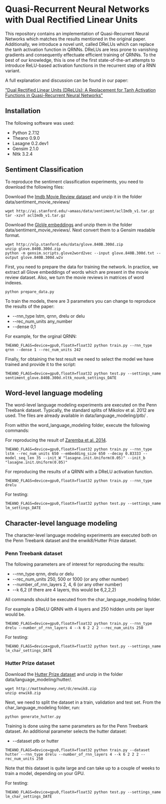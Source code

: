 # Quasi-Recurrent Neural Networks with Dual Rectified Linear Units
This repository contains an implementation of Quasi-Recurrent Neural Networks which matches the results mentioned in the original paper.
Additionally, we introduce a novel unit, called DReLUs which can replace the tanh activation function in QRNNs.
DReLUs are less prone to vanishing gradients and consequently effectuate efficient training of QRNNs.
To the best of our knowledge, this is one of the first state-of-the-art attempts to introduce ReLU-based activation functions in the recurrent step of a RNN variant.

A full explanation and discussion can be found in our paper:

["Dual Rectified Linear Units (DReLUs): A Replacement for Tanh Activation Functions in Quasi-Recurrent Neural Networks"](https://arxiv.org/pdf/1707.08214v2.pdf)

## Installation

The following software was used:

  * Python 2.7.12
  * Theano 0.9.0
  * Lasagne 0.2.dev1
  * Gensim 2.1.0
  * Nltk 3.2.4

## Sentiment Classification
To reproduce the sentiment classification experiments, you need to download the following files:

Download the [Imdb Movie Review dataset](http://ai.stanford.edu/~amaas/data/sentiment/aclImdb_v1.tar.gz) and unzip it in the folder data/sentiment_movie_reviews/

```
wget http://ai.stanford.edu/~amaas/data/sentiment/aclImdb_v1.tar.gz
tar -xzvf aclImdb_v1.tar.gz
```
Download the [GloVe embeddings](http://nlp.stanford.edu/data/glove.840B.300d.zip) and unzip them in the folder data/sentiment_movie_reviews/.
Next convert them to a Gensim readable format.

```
wget http://nlp.stanford.edu/data/glove.840B.300d.zip
unzip glove.840B.300d.zip
python -m gensim.scripts.glove2word2vec --input glove.840B.300d.txt --output glove.840B.300d.w2v
```


First, you need to prepare the data for training the network.
In practice, we extract all Glove embeddings of words which are present in the movie review dataset.
Also, we turn the movie reviews in matrices of word indexes.
```
python prepare_data.py
```

To train the models, there are 3 parameters you can change to reproduce the results of the paper:

  * --rnn_type lstm, qrnn, drelu or delu
  * --rec_num_units any_number
  * --dense 0,1

For example, for the orginal QRNN:
```
THEANO_FLAGS=device=gpu0,floatX=float32 python train.py --rnn_type qrnn --dense 1 --rec_num_units 242
```

Finally, for obtaining the test result we need to select the model we have trained and provide it to the script:
```
THEANO_FLAGS=device=gpu0,floatX=float32 python test.py --settings_name sentiment_glove.840B.300d.nltk_nounk_settings_DATE
```

## Word-level language modeling
The word-level language modeling experiments are executed on the Penn Treebank dataset.
Typically, the standard splits of Mikolov et al. 2012 are used.
The files are already available in data/language_modeling/ptb/ .

From within the word_language_modeling folder, execute the following commands:

For reproducing the result of [Zaremba et al. 2014](https://arxiv.org/abs/1409.2329).
```
THEANO_FLAGS=device=gpu0,floatX=float32 python train.py --rnn_type lstm --rec_num_units 650 --embedding_size 650 --decay 0.83333 --model_seq_len 35 --init_W "lasagne.init.Uniform(0.05)" --init_b "lasagne.init.Uniform(0.05)"
```

For reproducing the results of a QRNN with a DReLU activation function.
```
THEANO_FLAGS=device=gpu0,floatX=float32 python train.py --rnn_type drelu
```

For testing:
```
THEANO_FLAGS=device=gpu0,floatX=float32 python test.py --settings_name lm_settings_DATE
```


## Character-level language modeling
The character-level language modeling experiments are executed both on the Penn Treebank dataset and the enwik8/Hutter Prize dataset.
### Penn Treebank dataset
The following parameters are of interest for reproducing the results:

  * --rnn_type qrnn, drelu or delu
  * --rec_num_units 250, 500 or 1000 (or any other number)
  * --number_of_rnn_layers 2, 4, 6 (or any other number)
  * --k 6,2 (if there are 4 layers, this would be 6,2,2,2)

All commands should be executed from the char_language_modeling folder.

For example a DReLU QRNN with 4 layers and 250 hidden units per layer would be.
```
THEANO_FLAGS=device=gpu0,floatX=float32 python train.py --rnn_type drelu --number_of_rnn_layers 4 --k 6 2 2 2 --rec_num_units 250
```

For testing:
```
THEANO_FLAGS=device=gpu0,floatX=float32 python test.py --settings_name lm_char_settings_DATE
```



### Hutter Prize dataset
Download the [Hutter Prize dataset](http://mattmahoney.net/dc/enwik8.zip) and unzip in the folder data/language_modeling/hutter/.

```
wget http://mattmahoney.net/dc/enwik8.zip
unzip enwik8.zip
```
Next, we need to split the dataset in a train, validation and test set.
From the char_language_modeling folder, run:
```
python generate_hutter.py
```

Training is done using the same parameters as for the Penn Treebank dataset.
An additional parameter selects the hutter dataset:

   * --dataset ptb or hutter

```
THEANO_FLAGS=device=gpu0,floatX=float32 python train.py --dataset hutter --rnn_type drelu --number_of_rnn_layers 4 --k 6 2 2 2 --rec_num_units 250
```

Note that this dataset is quite large and can take up to a couple of weeks to train a model, depending on your GPU.

For testing:
```
THEANO_FLAGS=device=gpu0,floatX=float32 python test.py --settings_name lm_char_settings_DATE
```






